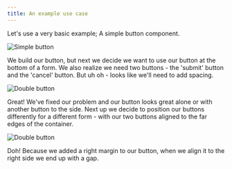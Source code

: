 ```yaml
---
title: An example use case
---
```


Let's use a very basic example; A simple button component.

![Simple button](../simple-btn-example.jpg)

We build our button, but next we decide we want to use our button at the bottom of a form. We also realize we need two buttons - the 'submit' button and the 'cancel' button. But uh oh - looks like we'll need to add spacing.

![Double button](../double-btn-example.jpg)

Great! We've fixed our problem and our button looks great alone or with another button to the side. Next up we decide to position our buttons differently for a different form - with our two buttons aligned to the far edges of the container.

![Double button](../double-btn-problem-example.jpg)

Doh! Because we added a right margin to our button, when we align it to the right side we end up with a gap.